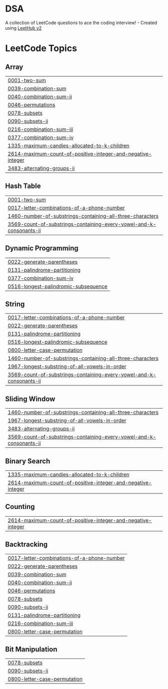 # DSA
A collection of LeetCode questions to ace the coding interview! - Created using [LeetHub v2](https://github.com/arunbhardwaj/LeetHub-2.0)

<!---LeetCode Topics Start-->
# LeetCode Topics
## Array
|  |
| ------- |
| [0001-two-sum](https://github.com/Aravindkammari/DSA/tree/master/0001-two-sum) |
| [0039-combination-sum](https://github.com/Aravindkammari/DSA/tree/master/0039-combination-sum) |
| [0040-combination-sum-ii](https://github.com/Aravindkammari/DSA/tree/master/0040-combination-sum-ii) |
| [0046-permutations](https://github.com/Aravindkammari/DSA/tree/master/0046-permutations) |
| [0078-subsets](https://github.com/Aravindkammari/DSA/tree/master/0078-subsets) |
| [0090-subsets-ii](https://github.com/Aravindkammari/DSA/tree/master/0090-subsets-ii) |
| [0216-combination-sum-iii](https://github.com/Aravindkammari/DSA/tree/master/0216-combination-sum-iii) |
| [0377-combination-sum-iv](https://github.com/Aravindkammari/DSA/tree/master/0377-combination-sum-iv) |
| [1335-maximum-candies-allocated-to-k-children](https://github.com/Aravindkammari/DSA/tree/master/1335-maximum-candies-allocated-to-k-children) |
| [2614-maximum-count-of-positive-integer-and-negative-integer](https://github.com/Aravindkammari/DSA/tree/master/2614-maximum-count-of-positive-integer-and-negative-integer) |
| [3483-alternating-groups-ii](https://github.com/Aravindkammari/DSA/tree/master/3483-alternating-groups-ii) |
## Hash Table
|  |
| ------- |
| [0001-two-sum](https://github.com/Aravindkammari/DSA/tree/master/0001-two-sum) |
| [0017-letter-combinations-of-a-phone-number](https://github.com/Aravindkammari/DSA/tree/master/0017-letter-combinations-of-a-phone-number) |
| [1460-number-of-substrings-containing-all-three-characters](https://github.com/Aravindkammari/DSA/tree/master/1460-number-of-substrings-containing-all-three-characters) |
| [3569-count-of-substrings-containing-every-vowel-and-k-consonants-ii](https://github.com/Aravindkammari/DSA/tree/master/3569-count-of-substrings-containing-every-vowel-and-k-consonants-ii) |
## Dynamic Programming
|  |
| ------- |
| [0022-generate-parentheses](https://github.com/Aravindkammari/DSA/tree/master/0022-generate-parentheses) |
| [0131-palindrome-partitioning](https://github.com/Aravindkammari/DSA/tree/master/0131-palindrome-partitioning) |
| [0377-combination-sum-iv](https://github.com/Aravindkammari/DSA/tree/master/0377-combination-sum-iv) |
| [0516-longest-palindromic-subsequence](https://github.com/Aravindkammari/DSA/tree/master/0516-longest-palindromic-subsequence) |
## String
|  |
| ------- |
| [0017-letter-combinations-of-a-phone-number](https://github.com/Aravindkammari/DSA/tree/master/0017-letter-combinations-of-a-phone-number) |
| [0022-generate-parentheses](https://github.com/Aravindkammari/DSA/tree/master/0022-generate-parentheses) |
| [0131-palindrome-partitioning](https://github.com/Aravindkammari/DSA/tree/master/0131-palindrome-partitioning) |
| [0516-longest-palindromic-subsequence](https://github.com/Aravindkammari/DSA/tree/master/0516-longest-palindromic-subsequence) |
| [0800-letter-case-permutation](https://github.com/Aravindkammari/DSA/tree/master/0800-letter-case-permutation) |
| [1460-number-of-substrings-containing-all-three-characters](https://github.com/Aravindkammari/DSA/tree/master/1460-number-of-substrings-containing-all-three-characters) |
| [1967-longest-substring-of-all-vowels-in-order](https://github.com/Aravindkammari/DSA/tree/master/1967-longest-substring-of-all-vowels-in-order) |
| [3569-count-of-substrings-containing-every-vowel-and-k-consonants-ii](https://github.com/Aravindkammari/DSA/tree/master/3569-count-of-substrings-containing-every-vowel-and-k-consonants-ii) |
## Sliding Window
|  |
| ------- |
| [1460-number-of-substrings-containing-all-three-characters](https://github.com/Aravindkammari/DSA/tree/master/1460-number-of-substrings-containing-all-three-characters) |
| [1967-longest-substring-of-all-vowels-in-order](https://github.com/Aravindkammari/DSA/tree/master/1967-longest-substring-of-all-vowels-in-order) |
| [3483-alternating-groups-ii](https://github.com/Aravindkammari/DSA/tree/master/3483-alternating-groups-ii) |
| [3569-count-of-substrings-containing-every-vowel-and-k-consonants-ii](https://github.com/Aravindkammari/DSA/tree/master/3569-count-of-substrings-containing-every-vowel-and-k-consonants-ii) |
## Binary Search
|  |
| ------- |
| [1335-maximum-candies-allocated-to-k-children](https://github.com/Aravindkammari/DSA/tree/master/1335-maximum-candies-allocated-to-k-children) |
| [2614-maximum-count-of-positive-integer-and-negative-integer](https://github.com/Aravindkammari/DSA/tree/master/2614-maximum-count-of-positive-integer-and-negative-integer) |
## Counting
|  |
| ------- |
| [2614-maximum-count-of-positive-integer-and-negative-integer](https://github.com/Aravindkammari/DSA/tree/master/2614-maximum-count-of-positive-integer-and-negative-integer) |
## Backtracking
|  |
| ------- |
| [0017-letter-combinations-of-a-phone-number](https://github.com/Aravindkammari/DSA/tree/master/0017-letter-combinations-of-a-phone-number) |
| [0022-generate-parentheses](https://github.com/Aravindkammari/DSA/tree/master/0022-generate-parentheses) |
| [0039-combination-sum](https://github.com/Aravindkammari/DSA/tree/master/0039-combination-sum) |
| [0040-combination-sum-ii](https://github.com/Aravindkammari/DSA/tree/master/0040-combination-sum-ii) |
| [0046-permutations](https://github.com/Aravindkammari/DSA/tree/master/0046-permutations) |
| [0078-subsets](https://github.com/Aravindkammari/DSA/tree/master/0078-subsets) |
| [0090-subsets-ii](https://github.com/Aravindkammari/DSA/tree/master/0090-subsets-ii) |
| [0131-palindrome-partitioning](https://github.com/Aravindkammari/DSA/tree/master/0131-palindrome-partitioning) |
| [0216-combination-sum-iii](https://github.com/Aravindkammari/DSA/tree/master/0216-combination-sum-iii) |
| [0800-letter-case-permutation](https://github.com/Aravindkammari/DSA/tree/master/0800-letter-case-permutation) |
## Bit Manipulation
|  |
| ------- |
| [0078-subsets](https://github.com/Aravindkammari/DSA/tree/master/0078-subsets) |
| [0090-subsets-ii](https://github.com/Aravindkammari/DSA/tree/master/0090-subsets-ii) |
| [0800-letter-case-permutation](https://github.com/Aravindkammari/DSA/tree/master/0800-letter-case-permutation) |
<!---LeetCode Topics End-->